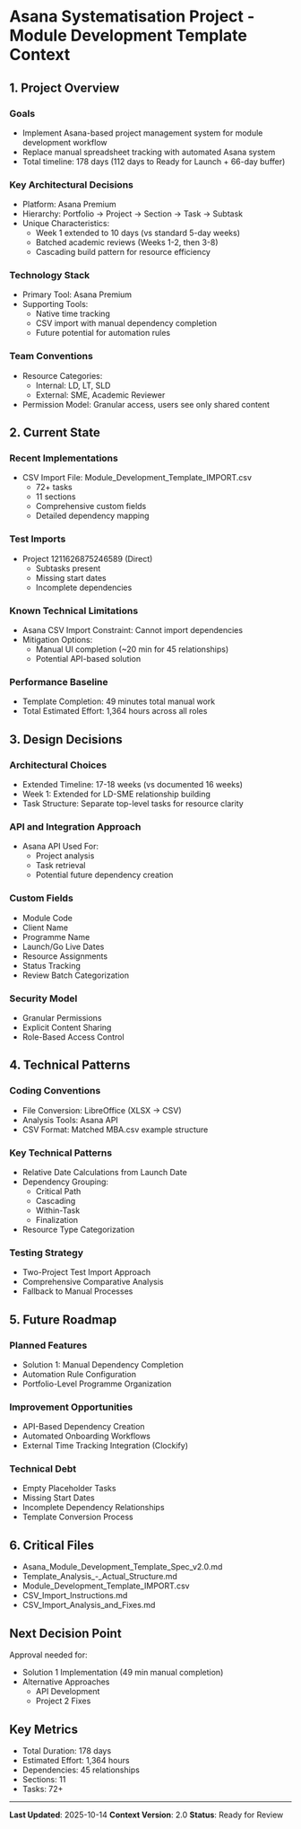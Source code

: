 # Asana Systematisation Project - Module Development Template Context

## 1. Project Overview
### Goals
- Implement Asana-based project management system for module development workflow
- Replace manual spreadsheet tracking with automated Asana system
- Total timeline: 178 days (112 days to Ready for Launch + 66-day buffer)

### Key Architectural Decisions
- Platform: Asana Premium
- Hierarchy: Portfolio → Project → Section → Task → Subtask
- Unique Characteristics:
  * Week 1 extended to 10 days (vs standard 5-day weeks)
  * Batched academic reviews (Weeks 1-2, then 3-8)
  * Cascading build pattern for resource efficiency

### Technology Stack
- Primary Tool: Asana Premium
- Supporting Tools:
  * Native time tracking
  * CSV import with manual dependency completion
  * Future potential for automation rules

### Team Conventions
- Resource Categories:
  * Internal: LD, LT, SLD
  * External: SME, Academic Reviewer
- Permission Model: Granular access, users see only shared content

## 2. Current State
### Recent Implementations
- CSV Import File: Module_Development_Template_IMPORT.csv
  * 72+ tasks
  * 11 sections
  * Comprehensive custom fields
  * Detailed dependency mapping

### Test Imports
- Project 1211626875246589 (Direct)
  * Subtasks present
  * Missing start dates
  * Incomplete dependencies

### Known Technical Limitations
- Asana CSV Import Constraint: Cannot import dependencies
- Mitigation Options:
  * Manual UI completion (~20 min for 45 relationships)
  * Potential API-based solution

### Performance Baseline
- Template Completion: 49 minutes total manual work
- Total Estimated Effort: 1,364 hours across all roles

## 3. Design Decisions
### Architectural Choices
- Extended Timeline: 17-18 weeks (vs documented 16 weeks)
- Week 1: Extended for LD-SME relationship building
- Task Structure: Separate top-level tasks for resource clarity

### API and Integration Approach
- Asana API Used For:
  * Project analysis
  * Task retrieval
  * Potential future dependency creation

### Custom Fields
- Module Code
- Client Name
- Programme Name
- Launch/Go Live Dates
- Resource Assignments
- Status Tracking
- Review Batch Categorization

### Security Model
- Granular Permissions
- Explicit Content Sharing
- Role-Based Access Control

## 4. Technical Patterns
### Coding Conventions
- File Conversion: LibreOffice (XLSX → CSV)
- Analysis Tools: Asana API
- CSV Format: Matched MBA.csv example structure

### Key Technical Patterns
- Relative Date Calculations from Launch Date
- Dependency Grouping:
  * Critical Path
  * Cascading
  * Within-Task
  * Finalization
- Resource Type Categorization

### Testing Strategy
- Two-Project Test Import Approach
- Comprehensive Comparative Analysis
- Fallback to Manual Processes

## 5. Future Roadmap
### Planned Features
- Solution 1: Manual Dependency Completion
- Automation Rule Configuration
- Portfolio-Level Programme Organization

### Improvement Opportunities
- API-Based Dependency Creation
- Automated Onboarding Workflows
- External Time Tracking Integration (Clockify)

### Technical Debt
- Empty Placeholder Tasks
- Missing Start Dates
- Incomplete Dependency Relationships
- Template Conversion Process

## 6. Critical Files
- Asana_Module_Development_Template_Spec_v2.0.md
- Template_Analysis_-_Actual_Structure.md
- Module_Development_Template_IMPORT.csv
- CSV_Import_Instructions.md
- CSV_Import_Analysis_and_Fixes.md

## Next Decision Point
Approval needed for:
- Solution 1 Implementation (49 min manual completion)
- Alternative Approaches
  * API Development
  * Project 2 Fixes

## Key Metrics
- Total Duration: 178 days
- Estimated Effort: 1,364 hours
- Dependencies: 45 relationships
- Sections: 11
- Tasks: 72+

---

**Last Updated**: 2025-10-14
**Context Version**: 2.0
**Status**: Ready for Review